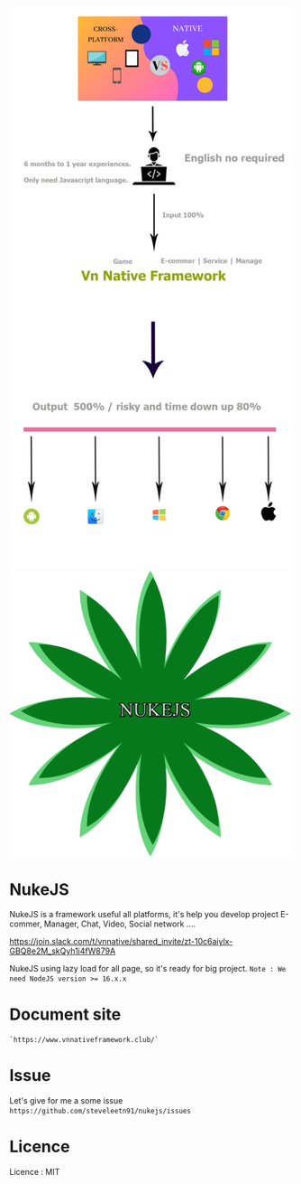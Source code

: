 ![alt text](https://raw.githubusercontent.com/steveleetn91/nukejs/master/assets/images/solution.jpg)
![alt text](https://raw.githubusercontent.com/steveleetn91/nukejs/master/assets/images/logo.png)
# NukeJS

NukeJS is a framework useful all platforms, it's help you develop project E-commer, Manager, Chat, Video, Social network ....  

https://join.slack.com/t/vnnative/shared_invite/zt-10c6aiylx-GBQ8e2M_skQyh1i4fW879A

NukeJS using lazy load for all page, so it's ready for big project. 
    `Note : We need NodeJS version >= 16.x.x`


# Document site
    
    `https://www.vnnativeframework.club/`
    

# Issue

Let's give for me a some issue
    `https://github.com/steveleetn91/nukejs/issues`

# Licence 
Licence : MIT
